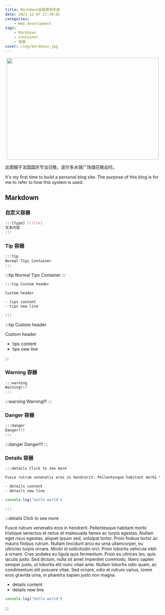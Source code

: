 ```yaml
---
title: Markdown容器使用手册
date: 2021-12-07 17:38:01
categories:
    - Web development
tags:
    - Markdown
    - Container
    - 容器
cover: /img/bordeaux.jpg
---
```

<p style="text-align:center">
<img src="https://user-images.githubusercontent.com/59725125/145532785-07737376-50bd-4754-8fe2-2aa7ed01fa4d.jpg"  height="330" width="495">
</p>
此图摄于法国国庆节当日晚，波尔多水镜广场烟花晚会时。

It's my first time to build a personal blog site.
The purpose of this blog is for me to refer to how this system is used.
## Markdown
### 自定义容器
``` bash
:::[type] [title]
文本内容
:::
```

### Tip 容器
``` bash
:::tip
Normal Tips Container
:::
``` 

:::tip
Normal Tips Container
:::

``` bash
:::tip Custom header

Custom header

- tips content
- tips new line

:::
```
:::tip Custom header

Custom header

- tips content
- tips new line

:::


### Warning 容器
``` bash
:::warning
Warning!!!
:::
```

:::warning
Warning!!!
:::

### Danger 容器
``` bash
:::danger
Danger!!!
:::
```
:::danger
Danger!!!
:::

### Details 容器
``` bash
:::details Click to see more

Fusce rutrum venenatis eros in hendrerit. Pellentesque habitant morbi tristique senectus et netus et malesuada fames ac turpis egestas. Nullam eget risus egestas, aliquet ipsum sed, volutpat tortor. Proin finibus tortor ac mauris finibus rutrum. Nullam tincidunt arcu eu urna ullamcorper, eu ultricies turpis ornare. Morbi id sollicitudin orci. Proin lobortis vehicula nibh a ornare. Cras sodales eu ligula quis fermentum. Proin eu ultrices leo, quis iaculis justo. Sed dictum, nulla sit amet imperdiet commodo, libero sapien semper justo, ut lobortis elit nunc vitae ante. Nullam lobortis odio quam, ac condimentum elit posuere vitae. Sed ornare, odio et rutrum varius, lorem eros gravida urna, in pharetra sapien justo non magna.

- details content
- details new line
```
```javascript
console.log('hello world')
```
``` bash
:::
```
:::details Click to see more

Fusce rutrum venenatis eros in hendrerit. Pellentesque habitant morbi tristique senectus et netus et malesuada fames ac turpis egestas. Nullam eget risus egestas, aliquet ipsum sed, volutpat tortor. Proin finibus tortor ac mauris finibus rutrum. Nullam tincidunt arcu eu urna ullamcorper, eu ultricies turpis ornare. Morbi id sollicitudin orci. Proin lobortis vehicula nibh a ornare. Cras sodales eu ligula quis fermentum. Proin eu ultrices leo, quis iaculis justo. Sed dictum, nulla sit amet imperdiet commodo, libero sapien semper justo, ut lobortis elit nunc vitae ante. Nullam lobortis odio quam, ac condimentum elit posuere vitae. Sed ornare, odio et rutrum varius, lorem eros gravida urna, in pharetra sapien justo non magna.

- details content
- details new line

```javascript
console.log('hello world')
```

:::

